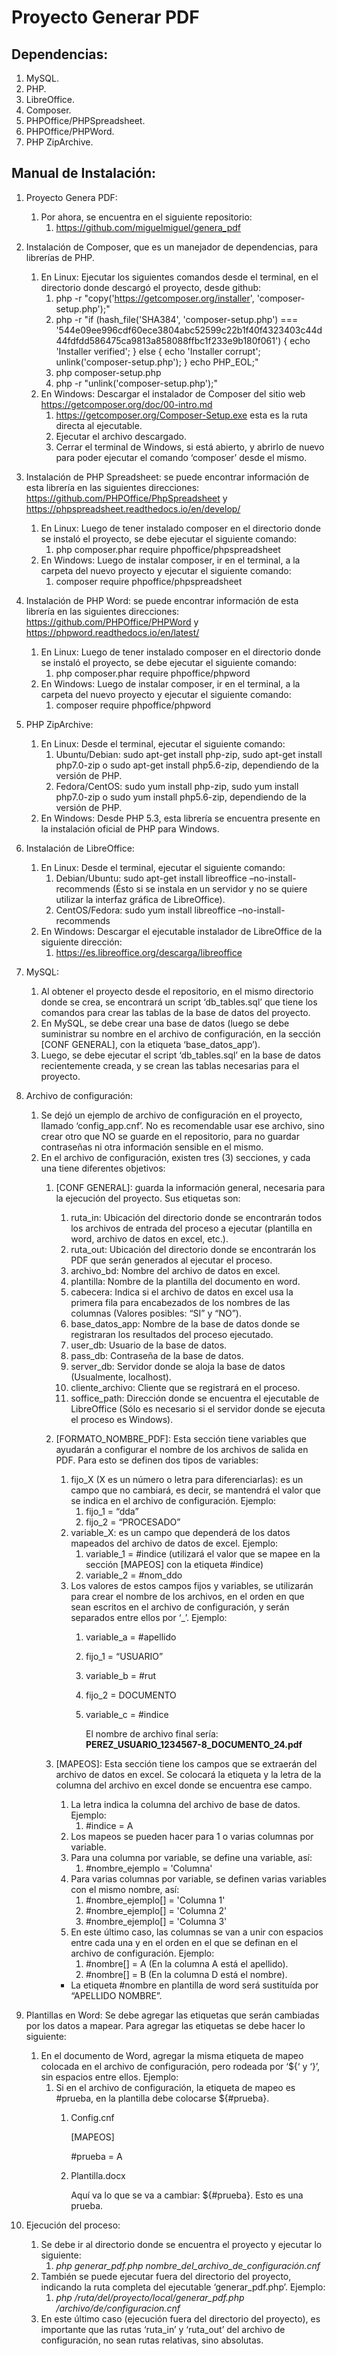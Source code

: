 # Proyecto Generar PDF

## Dependencias:
1. MySQL.
2. PHP.
3. LibreOffice.
4. Composer.
5. PHPOffice/PHPSpreadsheet.
6. PHPOffice/PHPWord.
7. PHP ZipArchive.

## Manual de Instalación:

1. Proyecto Genera PDF:
    1. Por ahora, se encuentra en el siguiente repositorio:
        1. https://github.com/miguelmiguel/genera_pdf 

2. Instalación de Composer, que es un manejador de dependencias, para librerías de PHP.
    1. En Linux: Ejecutar los siguientes comandos desde el terminal, en el directorio donde descargó el proyecto, desde github:
        1. php -r "copy('https://getcomposer.org/installer', 'composer-setup.php');"
        2. php -r "if (hash_file('SHA384', 'composer-setup.php') === '544e09ee996cdf60ece3804abc52599c22b1f40f4323403c44d44fdfdd586475ca9813a858088ffbc1f233e9b180f061') { echo 'Installer verified'; } else { echo 'Installer corrupt'; unlink('composer-setup.php'); } echo PHP_EOL;"
        3. php composer-setup.php
        4. php -r "unlink('composer-setup.php');"
    2. En Windows: Descargar el instalador de Composer del sitio web https://getcomposer.org/doc/00-intro.md 
        1. https://getcomposer.org/Composer-Setup.exe esta es la ruta directa al ejecutable.
        2. Ejecutar el archivo descargado.
        3. Cerrar el terminal de Windows, si está abierto, y abrirlo de nuevo para poder ejecutar el comando ‘composer’ desde el mismo. 

3. Instalación de PHP Spreadsheet: se puede encontrar información de esta librería en las siguientes direcciones: https://github.com/PHPOffice/PhpSpreadsheet y https://phpspreadsheet.readthedocs.io/en/develop/ 
    1. En Linux: Luego de tener instalado composer en el directorio donde se instaló el proyecto, se debe ejecutar el siguiente comando:
        1. php composer.phar require phpoffice/phpspreadsheet
    2. En Windows: Luego de instalar composer, ir en el terminal, a la carpeta del nuevo proyecto y ejecutar el siguiente comando:
        1. composer require phpoffice/phpspreadsheet

4. Instalación de PHP Word: se puede encontrar información de esta librería en las siguientes direcciones: https://github.com/PHPOffice/PHPWord y https://phpword.readthedocs.io/en/latest/
    1. En Linux: Luego de tener instalado composer en el directorio donde se instaló el proyecto, se debe ejecutar el siguiente comando:
        1. php composer.phar require phpoffice/phpword
    2. En Windows: Luego de instalar composer, ir en el terminal, a la carpeta del nuevo proyecto y ejecutar el siguiente comando:
        1. composer require phpoffice/phpword

5. PHP ZipArchive:
    1. En Linux: Desde el terminal, ejecutar el siguiente comando:
        1. Ubuntu/Debian: sudo apt-get install php-zip, sudo apt-get install php7.0-zip o sudo apt-get install php5.6-zip, dependiendo de la versión de PHP. 
        2. Fedora/CentOS: sudo yum install php-zip, sudo yum install php7.0-zip o sudo yum install php5.6-zip, dependiendo de la versión de PHP. 
    2. En Windows: Desde PHP 5.3, esta librería se encuentra presente en la instalación oficial de PHP para Windows.

6. Instalación de LibreOffice:
    1. En Linux: Desde el terminal, ejecutar el siguiente comando: 
        1. Debian/Ubuntu: sudo apt-get install libreoffice –no-install-recommends (Ésto si se instala en un servidor y no se quiere utilizar la interfaz gráfica de LibreOffice).
        2. CentOS/Fedora:  sudo yum install libreoffice –no-install-recommends
    2. En Windows: Descargar el ejecutable instalador de LibreOffice de la siguiente dirección:
        1. https://es.libreoffice.org/descarga/libreoffice 

7. MySQL:
    1. Al obtener el proyecto desde el repositorio, en el mismo directorio donde se crea, se encontrará un script ‘db_tables.sql’ que tiene los comandos para crear las tablas de la base de datos del proyecto.
    2. En MySQL, se debe crear una base de datos (luego se debe suministrar su nombre en el archivo de configuración, en la sección [CONF GENERAL], con la etiqueta ‘base_datos_app’).
    3. Luego, se debe ejecutar el script ‘db_tables.sql’ en la base de datos recientemente creada, y se crean las tablas necesarias para el proyecto.

8. Archivo de configuración:
    1. Se dejó un ejemplo de archivo de configuración en el proyecto, llamado ‘config_app.cnf’. No es recomendable usar ese archivo, sino crear otro que NO se guarde en el repositorio, para no guardar contraseñas ni otra información sensible en el mismo.
    2. En el archivo de configuración, existen tres (3) secciones, y cada una tiene diferentes objetivos:
        1. [CONF GENERAL]: guarda la información general, necesaria para la ejecución del proyecto. Sus etiquetas son:
            1. ruta_in: Ubicación del directorio donde se encontrarán todos los archivos de entrada del proceso a ejecutar (plantilla en word, archivo de datos en excel, etc.).
            2. ruta_out: Ubicación del directorio donde se encontrarán los PDF que serán generados al ejecutar el proceso.
            3. archivo_bd: Nombre del archivo de datos en excel.
            4. plantilla: Nombre de la plantilla del documento en word.
            5. cabecera: Indica si el archivo de datos en excel usa la primera fila para encabezados de los nombres de las columnas (Valores posibles: “SI” y “NO”).
            6. base_datos_app: Nombre de la base de datos donde se registraran los resultados del proceso ejecutado.
            7. user_db: Usuario de la base de datos.
            8. pass_db: Contraseña de la base de datos.
            9. server_db: Servidor donde se aloja la base de datos (Usualmente, localhost).
            10. cliente_archivo: Cliente que se registrará en el proceso.
            11. soffice_path: Dirección donde se encuentra el ejecutable de LibreOffice (Sólo es necesario si el servidor donde se ejecuta el proceso es Windows).
        2. [FORMATO_NOMBRE_PDF]: Esta sección tiene variables que ayudarán a configurar el nombre de los archivos de salida en PDF. Para esto se definen dos tipos de variables:
            1. fijo_X (X es un número o letra para diferenciarlas): es un campo que no cambiará, es decir, se mantendrá el valor que se indica en el archivo de configuración. Ejemplo:
                1. fijo_1 = “dda”
                2. fijo_2 = “PROCESADO”
            2. variable_X: es un campo que dependerá de los datos mapeados del archivo de datos de excel. Ejemplo:
                1. variable_1 = #indice (utilizará el valor que se mapee en la sección [MAPEOS] con la etiqueta #indice)
                2. variable_2 = #nom_ddo
            3. Los valores de estos campos fijos y variables, se utilizarán para crear el nombre de los archivos, en el orden en que sean escritos en el archivo de configuración, y serán separados entre ellos por ‘_’. Ejemplo:
                1. variable_a = #apellido
                2. fijo_1 = “USUARIO”
                3. variable_b = #rut
                4. fijo_2 = DOCUMENTO
                5. variable_c = #indice
                
                   El nombre de archivo final sería:
                   **PEREZ_USUARIO_1234567-8_DOCUMENTO_24.pdf**
                   
        3. [MAPEOS]: Esta sección tiene los campos que se extraerán del archivo de datos en excel. Se colocará la etiqueta y la letra de la columna del archivo en excel donde se encuentra ese campo. 
            1. La letra indica la columna del archivo de base de datos. Ejemplo:
                1. #indice = A
            2. Los mapeos se pueden hacer para 1 o varias columnas por variable.
            3. Para una columna por variable, se define una variable, así: 
                1. #nombre_ejemplo = 'Columna'
            4. Para varias columnas por variable, se definen varias variables con el mismo nombre, así:
                1. #nombre_ejemplo[] = 'Columna 1'
                2. #nombre_ejemplo[] = 'Columna 2'
                3. #nombre_ejemplo[] = 'Columna 3'
            5. En este último caso, las columnas se van a unir con espacios entre cada una y en el orden en el que se definan en el archivo de configuración. Ejemplo:
                1. #nombre[] = A (En la columna A está el apellido).
                2. #nombre[] = B (En la columna D está el nombre).
            * La etiqueta #nombre en plantilla de word será sustituída por “APELLIDO NOMBRE”.

9. Plantillas en Word: Se debe agregar las etiquetas que serán cambiadas por los datos a mapear. Para agregar las etiquetas se debe hacer lo siguiente:
    1. En el documento de Word, agregar la misma etiqueta de mapeo colocada en el archivo de configuración, pero rodeada por ‘${‘ y ‘}’, sin espacios entre ellos. Ejemplo:
        1. Si en el archivo de configuración, la etiqueta de mapeo es #prueba, en la plantilla debe colocarse ${#prueba}.
            1. Config.cnf 
            
               [MAPEOS]
               
               #prueba = A
               
            2. Plantilla.docx
            
               Aquí va lo que se va a cambiar: ${#prueba}. Esto es una prueba.
                
10. Ejecución del proceso: 
    1. Se debe ir al directorio donde se encuentra el proyecto y ejecutar lo siguiente:
        1. *php  generar_pdf.php  nombre_del_archivo_de_configuración.cnf* 
    2. También se puede ejecutar fuera del directorio del proyecto, indicando la ruta completa del ejecutable ‘generar_pdf.php’. Ejemplo:
        1. *php /ruta/del/proyecto/local/generar_pdf.php /archivo/de/configuracion.cnf*
    3. En este último caso (ejecución fuera del directorio del proyecto), es importante que las rutas ‘ruta_in’ y ‘ruta_out’ del archivo de configuración, no sean rutas relativas, sino absolutas.
